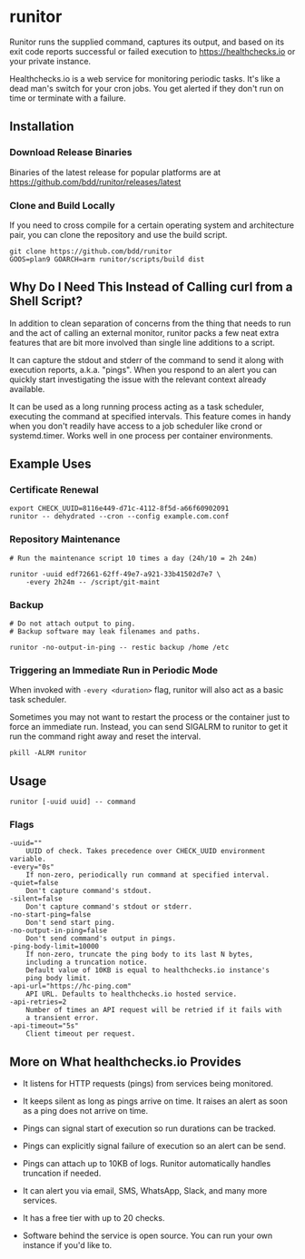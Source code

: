 # runitor

Runitor runs the supplied command, captures its output, and based on its exit
code reports successful or failed execution to https://healthchecks.io or your
private instance.

Healthchecks.io is a web service for monitoring periodic tasks. It's like a
dead man's switch for your cron jobs. You get alerted if they don't run on time
or terminate with a failure.

## Installation

### Download Release Binaries

Binaries of the latest release for popular platforms are at
https://github.com/bdd/runitor/releases/latest

### Clone and Build Locally

If you need to cross compile for a certain operating system and architecture
pair, you can clone the repository and use the build script.

	git clone https://github.com/bdd/runitor
	GOOS=plan9 GOARCH=arm runitor/scripts/build dist


## Why Do I Need This Instead of Calling curl from a Shell Script?

In addition to clean separation of concerns from the thing that needs to run and
the act of calling an external monitor, runitor packs a few neat extra features
that are bit more involved than single line additions to a script.

It can capture the stdout and stderr of the command to send it along with
execution reports, a.k.a. "pings". When you respond to an alert you can quickly
start investigating the issue with the relevant context already available.

It can be used as a long running process acting as a task scheduler, executing
the command at specified intervals. This feature comes in handy when you don't
readily have access to a job scheduler like crond or systemd.timer. Works well
in one process per container environments.


## Example Uses

### Certificate Renewal

	export CHECK_UUID=8116e449-d71c-4112-8f5d-a66f60902091
	runitor -- dehydrated --cron --config example.com.conf

### Repository Maintenance

	# Run the maintenance script 10 times a day (24h/10 = 2h 24m)

	runitor -uuid edf72661-62ff-49e7-a921-33b41502d7e7 \
		-every 2h24m -- /script/git-maint

### Backup

	# Do not attach output to ping.
	# Backup software may leak filenames and paths.

	runitor -no-output-in-ping -- restic backup /home /etc

### Triggering an Immediate Run in Periodic Mode

When invoked with `-every <duration>` flag, runitor will also act as a basic
task scheduler.

Sometimes you may not want to restart the process or the container just to force
an immediate run. Instead, you can send SIGALRM to runitor to get it run the
command right away and reset the interval.

	pkill -ALRM runitor


## Usage

	runitor [-uuid uuid] -- command

### Flags

	-uuid=""
		UUID of check. Takes precedence over CHECK_UUID environment variable.
	-every="0s"
		If non-zero, periodically run command at specified interval.
	-quiet=false
		Don't capture command's stdout.
	-silent=false
		Don't capture command's stdout or stderr.
	-no-start-ping=false
		Don't send start ping.
	-no-output-in-ping=false
		Don't send command's output in pings.
	-ping-body-limit=10000
		If non-zero, truncate the ping body to its last N bytes,
		including a truncation notice.
		Default value of 10KB is equal to healthchecks.io instance's
		ping body limit.
	-api-url="https://hc-ping.com"
		API URL. Defaults to healthchecks.io hosted service.
	-api-retries=2
		Number of times an API request will be retried if it fails with
		a transient error.
	-api-timeout="5s"
		Client timeout per request.


## More on What healthchecks.io Provides

* It listens for HTTP requests (pings) from services being monitored.

* It keeps silent as long as pings arrive on time. It raises an alert as soon
  as a ping does not arrive on time.

* Pings can signal start of execution so run durations can be tracked.

* Pings can explicitly signal failure of execution so an alert can be send.

* Pings can attach up to 10KB of logs. Runitor automatically handles truncation if needed.

* It can alert you via email, SMS, WhatsApp, Slack, and many more services.

* It has a free tier with up to 20 checks.

* Software behind the service is open source. You can run your own instance if
  you'd like to.
